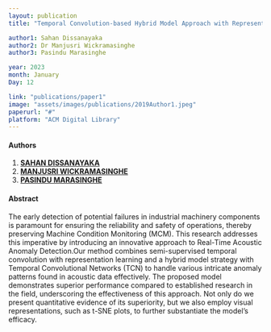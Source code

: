 ```yaml
---
layout: publication
title: "Temporal Convolution-based Hybrid Model Approach with Representation Learning for Real-Time Acoustic Anomaly Detection"

author1: Sahan Dissanayaka 
author2: Dr Manjusri Wickramasinghe 
author3: Pasindu Marasinghe

year: 2023
month: January
Day: 12

link: "publications/paper1"
image: "assets/images/publications/2019Author1.jpeg"
paperurl: "#"
platform: "ACM Digital Library"
---
```


#### Authors

1. [__SAHAN DISSANAYAKA__]()
2. [__MANJUSRI WICKRAMASINGHE__](/team/dr-manju/)
3. [__PASINDU MARASINGHE__](/team/pasindu-marasinghe/)

#### Abstract

The early detection of potential failures in industrial machinery components is paramount for ensuring the
reliability and safety of operations, thereby preserving Machine Condition Monitoring (MCM). This research
addresses this imperative by introducing an innovative approach to Real-Time Acoustic Anomaly Detection.Our method combines semi-supervised temporal convolution with representation learning and a hybrid
model strategy with Temporal Convolutional Networks (TCN) to handle various intricate anomaly patterns
found in acoustic data effectively. The proposed model demonstrates superior performance compared to
established research in the field, underscoring the effectiveness of this approach. Not only do we present
quantitative evidence of its superiority, but we also employ visual representations, such as t-SNE plots, to
further substantiate the model’s efficacy.
